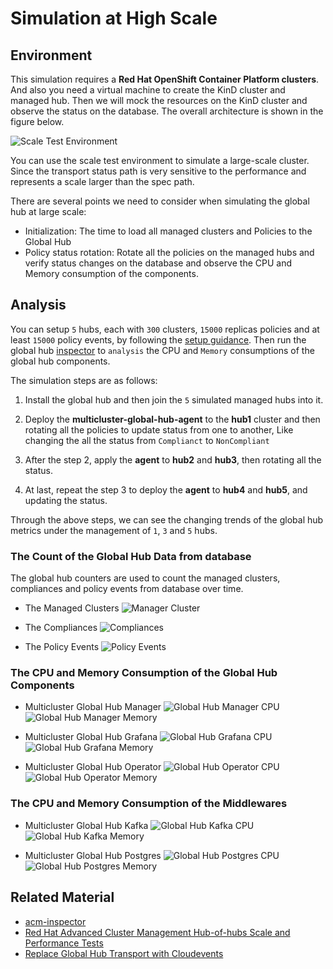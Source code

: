 # Simulation at High Scale

## Environment

This simulation requires a **Red Hat OpenShift Container Platform clusters**. And also you need a virtual machine to create the KinD cluster and managed hub. Then we will mock the resources on the KinD cluster and observe the status on the database. The overall architecture is shown in the figure below.

![Scale Test Environment](./../images/global-hub-scale-test-overview.png)

You can use the scale test environment to simulate a large-scale cluster. Since the transport status path is very sensitive to the performance and represents a scale larger than the spec path.

There are several points we need to consider when simulating the global hub at large scale:

- Initialization: The time to load all managed clusters and Policies to the Global Hub
- Policy status rotation: Rotate all the policies on the managed hubs and verify status changes on the database and observe the CPU and Memory consumption of the components.

## Analysis

You can setup `5` hubs, each with `300` clusters, `15000` replicas policies and at least `15000` policy events, by following the [setup guidance](./setup/README.md). Then run the global hub [inspector](./inspector/README.md) to `analysis` the CPU and `Memory` consumptions of the global hub components.

The simulation steps are as follows:

1. Install the global hub and then join the `5` simulated managed hubs into it.

2. Deploy the **multicluster-global-hub-agent** to the **hub1** cluster and then rotating all the policies to update status from one to another, Like changing the all the status from `Complianct` to `NonCompliant`

3. After the step 2, apply the **agent** to **hub2** and **hub3**, then rotating all the status.

4. At last, repeat the step 3 to deploy the **agent** to **hub4** and **hub5**, and updating the status.

Through the above steps, we can see the changing trends of the global hub metrics under the management of `1`, `3` and `5` hubs.

### The Count of the Global Hub Data from database

The global hub counters are used to count the managed clusters, compliances and policy events from database over time. 

- The Managed Clusters
![Manager Cluster](./../images/global-hub-count-cluster.png)

- The Compliances
![Compliances](./../images/global-hub-count-compliance.png)

- The Policy Events
![Policy Events](./../images/global-hub-count-event.png)


### The CPU and Memory Consumption of the Global Hub Components

- Multicluster Global Hub Manager
![Global Hub Manager CPU](./../images/global-hub-manager-cpu-usage.png)
![Global Hub Manager Memory](./../images/global-hub-manager-memory-usage.png)

- Multicluster Global Hub Grafana
![Global Hub Grafana CPU](./../images/global-hub-grafana-cpu-usage.png)
![Global Hub Grafana Memory](./../images/global-hub-grafana-memory-usage.png)

- Multicluster Global Hub Operator
![Global Hub Operator CPU](./../images/global-hub-operator-cpu-usage.png)
![Global Hub Operator Memory](./../images/global-hub-operator-memory-usage.png)

### The CPU and Memory Consumption of the Middlewares

- Multicluster Global Hub Kafka
![Global Hub Kafka CPU](./../images/global-hub-kafka-cpu-usage.png)
![Global Hub Kafka Memory](./../images/global-hub-kafka-memory-usage.png)

- Multicluster Global Hub Postgres
![Global Hub Postgres CPU](./../images/global-hub-postgres-cpu-usage.png)
![Global Hub Postgres Memory](./../images/global-hub-postgres-memory-usage.png)

## Related Material

- [acm-inspector](https://github.com/bjoydeep/acm-inspector)
- [Red Hat Advanced Cluster Management Hub-of-hubs Scale and Performance Tests](https://docs.google.com/presentation/d/1z6hESoacKRHuBQ-7I8nqWBuMnw7Z6CAw/edit#slide=id.p1)
- [Replace Global Hub Transport with Cloudevents](https://github.com/stolostron/multicluster-global-hub/issues/310)